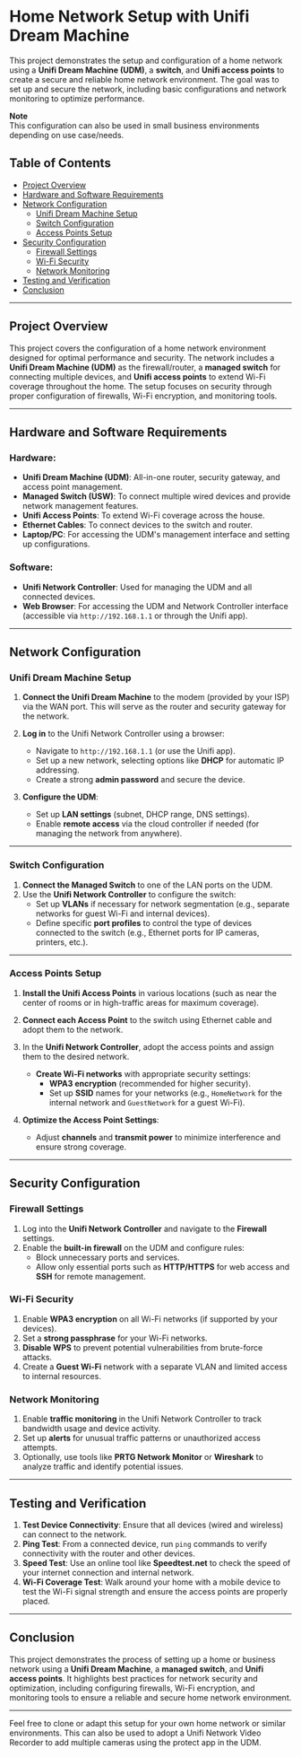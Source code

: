 # Home Network Setup with Unifi Dream Machine

This project demonstrates the setup and configuration of a home network using a **Unifi Dream Machine (UDM)**, a **switch**, and **Unifi access points** to create a secure and reliable home network environment. The goal was to set up and secure the network, including basic configurations and network monitoring to optimize performance.

**Note**<br>
This configuration can also be used in small business environments depending on use case/needs.


## Table of Contents

- [Project Overview](#project-overview)
- [Hardware and Software Requirements](#hardware-and-software-requirements)
- [Network Configuration](#network-configuration)
  - [Unifi Dream Machine Setup](#unifi-dream-machine-setup)
  - [Switch Configuration](#switch-configuration)
  - [Access Points Setup](#access-points-setup)
- [Security Configuration](#security-configuration)
  - [Firewall Settings](#firewall-settings)
  - [Wi-Fi Security](#wi-fi-security)
  - [Network Monitoring](#network-monitoring)
- [Testing and Verification](#testing-and-verification)
- [Conclusion](#conclusion)

---

## Project Overview

This project covers the configuration of a home network environment designed for optimal performance and security. The network includes a **Unifi Dream Machine (UDM)** as the firewall/router, a **managed switch** for connecting multiple devices, and **Unifi access points** to extend Wi-Fi coverage throughout the home. The setup focuses on security through proper configuration of firewalls, Wi-Fi encryption, and monitoring tools.

---

## Hardware and Software Requirements

### Hardware:
- **Unifi Dream Machine (UDM)**: All-in-one router, security gateway, and access point management.
- **Managed Switch (USW)**: To connect multiple wired devices and provide network management features.
- **Unifi Access Points**: To extend Wi-Fi coverage across the house.
- **Ethernet Cables**: To connect devices to the switch and router.
- **Laptop/PC**: For accessing the UDM's management interface and setting up configurations.

### Software:
- **Unifi Network Controller**: Used for managing the UDM and all connected devices.
- **Web Browser**: For accessing the UDM and Network Controller interface (accessible via `http://192.168.1.1` or through the Unifi app).

---

## Network Configuration

### Unifi Dream Machine Setup

1. **Connect the Unifi Dream Machine** to the modem (provided by your ISP) via the WAN port. This will serve as the router and security gateway for the network.
2. **Log in** to the Unifi Network Controller using a browser:
   - Navigate to `http://192.168.1.1` (or use the Unifi app).
   - Set up a new network, selecting options like **DHCP** for automatic IP addressing.
   - Create a strong **admin password** and secure the device.

3. **Configure the UDM**:
   - Set up **LAN settings** (subnet, DHCP range, DNS settings).
   - Enable **remote access** via the cloud controller if needed (for managing the network from anywhere).

---

### Switch Configuration

1. **Connect the Managed Switch** to one of the LAN ports on the UDM.
2. Use the **Unifi Network Controller** to configure the switch:
   - Set up **VLANs** if necessary for network segmentation (e.g., separate networks for guest Wi-Fi and internal devices).
   - Define specific **port profiles** to control the type of devices connected to the switch (e.g., Ethernet ports for IP cameras, printers, etc.).

---

### Access Points Setup

1. **Install the Unifi Access Points** in various locations (such as near the center of rooms or in high-traffic areas for maximum coverage).
2. **Connect each Access Point** to the switch using Ethernet cable and adopt them to the network. 
3. In the **Unifi Network Controller**, adopt the access points and assign them to the desired network.
   - **Create Wi-Fi networks** with appropriate security settings:
     - **WPA3 encryption** (recommended for higher security).
     - Set up **SSID** names for your networks (e.g., `HomeNetwork` for the internal network and `GuestNetwork` for a guest Wi-Fi).
   
4. **Optimize the Access Point Settings**:
   - Adjust **channels** and **transmit power** to minimize interference and ensure strong coverage.

---

## Security Configuration

### Firewall Settings

1. Log into the **Unifi Network Controller** and navigate to the **Firewall** settings.
2. Enable the **built-in firewall** on the UDM and configure rules:
   - Block unnecessary ports and services.
   - Allow only essential ports such as **HTTP/HTTPS** for web access and **SSH** for remote management.

### Wi-Fi Security

1. Enable **WPA3 encryption** on all Wi-Fi networks (if supported by your devices).
2. Set a **strong passphrase** for your Wi-Fi networks.
3. **Disable WPS** to prevent potential vulnerabilities from brute-force attacks.
4. Create a **Guest Wi-Fi** network with a separate VLAN and limited access to internal resources.

### Network Monitoring

1. Enable **traffic monitoring** in the Unifi Network Controller to track bandwidth usage and device activity.
2. Set up **alerts** for unusual traffic patterns or unauthorized access attempts.
3. Optionally, use tools like **PRTG Network Monitor** or **Wireshark** to analyze traffic and identify potential issues.

---

## Testing and Verification

1. **Test Device Connectivity**: Ensure that all devices (wired and wireless) can connect to the network.
2. **Ping Test**: From a connected device, run `ping` commands to verify connectivity with the router and other devices.
3. **Speed Test**: Use an online tool like **Speedtest.net** to check the speed of your internet connection and internal network.
4. **Wi-Fi Coverage Test**: Walk around your home with a mobile device to test the Wi-Fi signal strength and ensure the access points are properly placed.

---


## Conclusion

This project demonstrates the process of setting up a home or business network using a **Unifi Dream Machine**, a **managed switch**, and **Unifi access points**. It highlights best practices for network security and optimization, including configuring firewalls, Wi-Fi encryption, and monitoring tools to ensure a reliable and secure home network environment.

---

Feel free to clone or adapt this setup for your own home network or similar environments. This can also be used to adopt a Unifi Network Video Recorder to add multiple cameras using the protect app in the UDM. 
